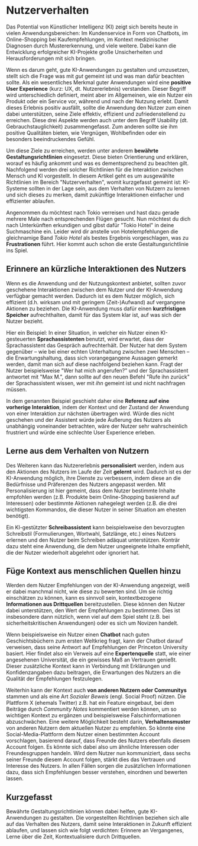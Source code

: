 # Nutzerverhalten

Das Potential von Künstlicher Intelligenz (KI) zeigt sich bereits heute in vielen Anwendungsbereichen: Im Kundenservice in Form von Chatbots, im Online-Shopping bei Kaufempfehlungen, im Kontext medizinischer Diagnosen durch Mustererkennung, und viele weitere. Dabei kann die Entwicklung erfolgreicher KI-Projekte große Unsicherheiten und Herausforderungen mit sich bringen.

Wenn es darum geht, gute KI-Anwendungen zu gestalten und umzusetzen, stellt sich die Frage was mit *gut* gemeint ist und was man dafür beachten sollte. Als ein wesentliches Merkmal guter Anwendungen wird eine **positive User Experience** (kurz: UX, dt. Nutzererlebnis) verstanden. Dieser Begriff wird unterschiedlich definiert, meint aber im Allgemeinen, wie ein Nutzer ein Produkt oder ein Service vor, während und nach der Nutzung erlebt. Damit dieses Erlebnis positiv ausfällt, sollte die Anwendung den Nutzer zum einen dabei unterstützen, seine Ziele effektiv, effizient und zufriedenstellend zu erreichen. Diese drei Aspekte werden auch unter dem Begriff Usability (dt. Gebrauchstauglichkeit) zusammengefasst. Zum anderen sollte sie ihm positive Qualitäten bieten, wie Vergnügen, Wohlbefinden oder ein besonders beeindruckendes Gefühl.

Um diese Ziele zu erreichen, werden unter anderem **bewährte Gestaltungsrichtlinien** eingesetzt. Diese bieten Orientierung und erklären, worauf es häufig ankommt und was es dementsprechend zu beachten gilt. Nachfolgend werden drei solcher Richtlinien für die Interaktion zwischen Mensch und KI vorgestellt. In diesem Artikel geht es um ausgewählte Richtlinien im Bereich "Nutzerverhalten", womit kurzgefasst gemeint ist: KI-Systeme sollten in der Lage sein, aus dem Verhalten von Nutzern zu lernen und sich dieses zu merken, damit zukünftige Interaktionen einfacher und effizienter ablaufen.

Angenommen du möchtest nach Tokio verreisen und hast dazu gerade mehrere Male nach entsprechenden Flügen gesucht. Nun möchtest du dich nach Unterkünften erkundigen und gibst dafür "Tokio Hotel" in deine Suchmaschine ein. Leider wird dir anstelle von Hotelempfehlungen die gleichnamige Band *Tokio Hotel* als bestes Ergebnis vorgeschlagen, was zu **Frustrationen** führt. Hier kommt auch schon die erste Gestaltungsrichtlinie ins Spiel.


## Erinnere an kürzliche Interaktionen des Nutzers

Wenn es die Anwendung und der Nutzungskontext anbietet, sollten zuvor geschehene Interaktionen zwischen dem Nutzer und der KI-Anwendung verfügbar gemacht werden. Dadurch ist es dem Nutzer möglich, sich effizient (d.h. wirksam und mit geringem (Zeit-)Aufwand) auf vergangene Aktionen zu beziehen. Die KI-Anwendung muss dafür einen **kurzfristigen Speicher** aufrechthalten, damit für das System klar ist, auf was sich der Nutzer bezieht.

Hier ein Beispiel: In einer Situation, in welcher ein Nutzer einen KI-gesteuerten <span class="md-colored-highlight">**Sprachassistenten**</span> benutzt, wird erwartet, dass der Sprachassistent das Gespräch aufrechterhält. Der Nutzer hat dem System gegenüber – wie bei einer echten Unterhaltung zwischen zwei Menschen – die Erwartungshaltung, dass sich vorangegangene Aussagen gemerkt werden, damit man sich auf diese nachfolgend beziehen kann. Fragt der Nutzer beispielsweise "Wer hat mich angerufen?" und der Sprachassistent antwortet mit "Max M.", dann sollte auf den neuen Befehl "Rufe ihn zurück" der Sprachassistent wissen, wer mit _ihn_ gemeint ist und nicht nachfragen müssen.

In dem genannten Beispiel geschieht daher eine **Referenz auf eine vorherige Interaktion**, indem der Kontext und der Zustand der Anwendung von einer Interaktion zur nächsten übertragen wird. Würde dies nicht geschehen und der Assistent würde jede Äußerung des Nutzers als unabhängig voneinander betrachten, wäre der Nutzer sehr wahrscheinlich frustriert und würde eine schlechte User Experience erleben.


## Lerne aus dem Verhalten von Nutzern

Des Weiteren kann das Nutzererlebnis **personalisiert** werden, indem aus den Aktionen des Nutzers im Laufe der Zeit **gelernt** wird. Dadurch ist es der KI-Anwendung möglich, ihre Dienste zu verbessern, indem diese an die Bedürfnisse und Präferenzen des Nutzers angepasst werden. Mit Personalisierung ist hier gemeint, dass dem Nutzer bestimmte Inhalte empfohlen werden (z.B. Produkte beim Online-Shopping basierend auf Interessen) oder bestimmte Aktionen nahegelegt werden (z.B. die drei wichtigsten Kommandos, die dieser Nutzer in seiner Situation am ehesten benötigt).

Ein KI-gestützter <span class="md-colored-highlight">**Schreibassistent**</span> kann beispielsweise den bevorzugten Schreibstil (Formulierungen, Wortwahl, Satzlänge, etc.) eines Nutzers erlernen und den Nutzer beim Schreiben adäquat unterstützen. Konträr dazu steht eine Anwendung, die dem Nutzer ungeeignete Inhalte empfiehlt, die der Nutzer wiederholt abgelehnt oder ignoriert hat.


## Füge Kontext aus menschlichen Quellen hinzu

Werden dem Nutzer Empfehlungen von der KI-Anwendung angezeigt, weiß er dabei manchmal nicht, wie diese zu bewerten sind. Um sie richtig einschätzen zu können, kann es sinnvoll sein, kontextbezogene **Informationen aus Drittquellen** bereitzustellen. Diese können den Nutzer dabei unterstützen, den Wert der Empfehlungen zu bestimmen. Dies ist insbesondere dann nützlich, wenn viel auf dem Spiel steht (z.B. bei sicherheitskritischen Anwendungen) oder es sich um Novizen handelt.

Wenn beispielsweise ein Nutzer einen <span class="md-colored-highlight">**Chatbot**</span> nach guten Geschichtsbüchern zum ersten Weltkrieg fragt, kann der Chatbot darauf verweisen, dass seine Antwort auf Empfehlungen der Princeton University basiert. Hier findet also ein Verweis auf eine **Expertenquelle** statt, wie einer angesehenen Universität, die ein gewisses Maß an Vertrauen genießt. Dieser zusätzliche Kontext kann in Verbindung mit Erklärungen und Konfidenzangaben dazu beitragen, die Erwartungen des Nutzers an die Qualität der Empfehlungen festzulegen.

Weiterhin kann der Kontext auch **von anderen Nutzern oder Communitys** stammen und als eine Art _Sozialer Beweis_ (engl. Social Proof) nützen. Die Plattform X (ehemals Twitter) z.B. hat ein Feature eingebaut, bei dem Beiträge durch _Community Notes_ kommentiert werden können, um so wichtigen Kontext zu ergänzen und beispielsweise Falschinformationen abzuschwächen. Eine weitere Möglichkeit besteht darin, **Verhaltensmuster** von anderen Nutzern dem aktuellen Nutzer zu empfehlen. So könnte eine Social-Media-Plattform dem Nutzer einen bestimmten Account vorschlagen, basierend darauf, dass Freunde des Nutzers ebenfalls diesem Account folgen. Es könnte sich dabei also um ähnliche Interessen oder Freundesgruppen handeln. Wird dem Nutzer nun kommuniziert, dass sechs seiner Freunde diesem Account folgen, stärkt dies das Vertrauen und Interesse des Nutzers. In allen Fällen sorgen die zusätzlichen Informationen dazu, dass sich Empfehlungen besser verstehen, einordnen und bewerten lassen.


## <span class="summary-heading">Kurzgefasst</span>

Bewährte Gestaltungsrichtlinien können dabei helfen, gute KI-Anwendungen zu gestalten. Die vorgestellten Richtlinien beziehen sich alle auf das Verhalten des Nutzers, damit seine Interaktionen in Zukunft effizient ablaufen, und lassen sich wie folgt verdichten: Erinnere an Vergangenes, Lerne über die Zeit, Kontextualisiere durch Drittquellen.